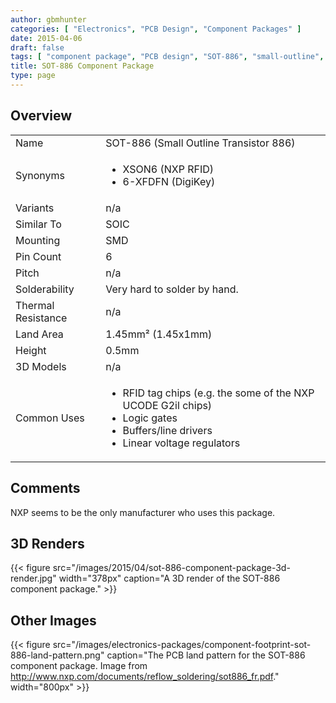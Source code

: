 ```yaml
---
author: gbmhunter
categories: [ "Electronics", "PCB Design", "Component Packages" ]
date: 2015-04-06
draft: false
tags: [ "component package", "PCB design", "SOT-886", "small-outline", "transistor", "XSON-6", "6-XFDFN" ]
title: SOT-886 Component Package
type: page
---
```


## Overview


<table >
<tbody >
<tr >

<td >Name
</td>

<td >SOT-886 (Small Outline Transistor 886)
</td>
</tr>
<tr >

<td >Synonyms
</td>
<td >
<ul>
<li>XSON6 (NXP RFID)</li>
<li>6-XFDFN (DigiKey)</li>
</ul>
</td>
</tr>
<tr >

<td >Variants
</td>

<td >n/a
</td>
</tr>
<tr >

<td >Similar To
</td>

<td >SOIC
</td>
</tr>
<tr >

<td >Mounting
</td>

<td >SMD
</td>
</tr>
<tr >

<td >Pin Count
</td>

<td >6
</td>
</tr>
<tr >

<td >Pitch
</td>

<td >n/a
</td>
</tr>
<tr >

<td >Solderability
</td>

<td >Very hard to solder by hand.
</td>
</tr>
<tr >

<td >Thermal Resistance
</td>

<td >n/a
</td>
</tr>
<tr >

<td >Land Area
</td>

<td >1.45mm² (1.45x1mm)
</td>
</tr>
<tr >

<td >Height
</td>

<td >0.5mm
</td>
</tr>
<tr >

<td >3D Models
</td>

<td >n/a
</td>
</tr>
<tr >

<td >Common Uses
</td>

<td >

<ul>
<li>RFID tag chips (e.g. the some of the NXP UCODE G2il chips)</li>
<li>Logic gates</li>
<li>Buffers/line drivers</li>
<li>Linear voltage regulators</li>
</ul>
</td>
</tr>
</tbody>
</table>

## Comments

NXP seems to be the only manufacturer who uses this package.

## 3D Renders

{{< figure src="/images/2015/04/sot-886-component-package-3d-render.jpg" width="378px" caption="A 3D render of the SOT-886 component package."  >}}

## Other Images

{{< figure src="/images/electronics-packages/component-footprint-sot-886-land-pattern.png" caption="The PCB land pattern for the SOT-886 component package. Image from http://www.nxp.com/documents/reflow_soldering/sot886_fr.pdf."  width="800px" >}}
